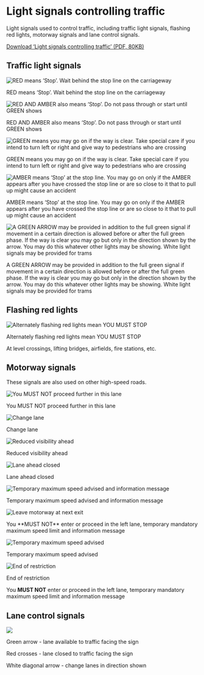 Light signals controlling traffic
=================================

Light signals used to control traffic, including traffic light signals, flashing red lights, motorway signals and lane control signals.

[Download ‘Light signals controlling traffic’ (PDF, 80KB)](https://assets.digital.cabinet-office.gov.uk/media/560aa3f9e5274a036900001c/the-highway-code-light-signals-controlling-traffic.pdf)

Traffic light signals
---------------------

![RED means ‘Stop’. Wait behind the stop line on the carriageway](../images/traffic-light-red.jpg)

RED means ‘Stop’. Wait behind the stop line on the carriageway

![RED AND AMBER also means ‘Stop’. Do not pass through or start until GREEN shows](../images/traffic-light-red-amber.jpg)

RED AND AMBER also means ‘Stop’. Do not pass through or start until GREEN shows

![GREEN means you may go on if the way is clear. Take special care if you intend to turn left or right and give way to pedestrians who are crossing](../images/traffic-light-green.jpg)

GREEN means you may go on if the way is clear. Take special care if you intend to turn left or right and give way to pedestrians who are crossing

![AMBER means ‘Stop’ at the stop line. You may go on only if the AMBER appears after you have crossed the stop line or are so close to it that  to pull up might cause an accident](../images/traffic-light-amber.jpg)

AMBER means ‘Stop’ at the stop line. You may go on only if the AMBER appears after you have crossed the stop line or are so close to it that to pull up might cause an accident

![A GREEN ARROW may be provided in addition to the full green signal if movement in a certain direction is allowed before or after the full green phase. If the way  is clear you may go but only in the direction shown by  the arrow. You may do this whatever other lights may be showing. White light signals may be provided for trams](../images/traffic-light-green-arrow.jpg)

A GREEN ARROW may be provided in addition to the full green signal if movement in a certain direction is allowed before or after the full green phase. If the way is clear you may go but only in the direction shown by the arrow. You may do this whatever other lights may be showing. White light signals may be provided for trams

Flashing red lights
-------------------

![Alternately flashing red lights mean YOU MUST STOP](../images/flashing-red-lights.jpg)

Alternately flashing red lights mean YOU MUST STOP

At level crossings, lifting bridges, airfields, fire stations, etc.

Motorway signals
----------------

These signals are also used on other high-speed roads.

![You MUST NOT proceed further in this lane](../images/motorway-signal-red-cross.jpg)

You MUST NOT proceed further in this lane

![Change lane](../images/motorway-signal-change-lane.jpg)

Change lane

![Reduced visibility ahead](../images/motorway-signal-fog.jpg)

Reduced visibility ahead

![Lane ahead closed](../images/motorway-signal-lane-ahead-closed.jpg)

Lane ahead closed

![Temporary maximum speed advised and information message](../images/motorway-signal-temporary-speed-limit-message.jpg)

Temporary maximum speed advised and information message

![Leave motorway at next exit](../images/Obstruction_FINAL_.jpg)

You \*\*MUST NOT\*\* enter or proceed in the left lane, temporary mandatory maximum speed limit and information message

![Temporary maximum speed advised](../images/motorway-signal-temporary-speed.jpg)

Temporary maximum speed advised

![End of restriction](../images/motorway-signal-end-restriction.jpg)

End of restriction

You **MUST NOT** enter or proceed in the left lane, temporary mandatory maximum speed limit and information message

Lane control signals
--------------------

![ ](../images/lane-control-signals.jpg)

Green arrow - lane available to traffic facing the sign

Red crosses - lane closed to traffic facing the sign

White diagonal arrow - change lanes in direction shown
